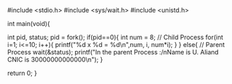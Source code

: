 #include <stdio.h>
#include <sys/wait.h>
#include <unistd.h>

int main(void){

  int pid, status;
  pid = fork();
  if(pid==0){
  int num = 8; // Child Process
   for(int i=1; i<=10; i++){
     printf("%d x %d = %d\n",num, i, num*i);
  }
 }
 else{ // Parent Process
   wait(&status);
   printf("In the parent Process :/nName is U. Aliand CNIC is 30000000000000\n");
 }

 return 0;
}
